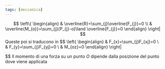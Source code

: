 ```yaml
---
tags: [meccanica]
---
```

$$
\left\{
\begin{align}
 & \overline{R}=\sum_{j}\overline{F_{j}}=0 \\
 & \overline{M_{o}}=\sum_{j}(P_{j}-o)\land \overline{F_{j}}=0
\end{align}
\right|
$$
Queste poi si traducono in
$$
\left\{
\begin{align}
 & F_{x}=\sum_{j}F_{xj}=0 \\
 & F_{y}=\sum_{j}F_{yj}=0 \\
 & M_{oz}=0
\end{align}
\right|

$$
Il momento di una forza su un punto $O$ dipende dalla posizione del punto dove viene applicata